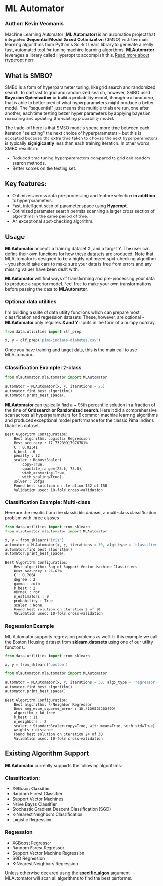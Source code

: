 # ML Automator
### Author: Kevin Vecmanis

Machine Learning Automator (__ML Automator__) is an automation project that integrates __Sequential Model Based Optimization__ (SMBO) with the main learning algorithms from Python's Sci-kit Learn library to generate a really fast, automated tool for tuning machine learning algorithms.  __MLAutomator__ leverages a library called Hyperopt to accomplish this. [Read more about Hyperopt here](http://hyperopt.github.io/hyperopt/)

## What is SMBO? 

SMBO is a form of hyperparameter tuning, like grid search and randomized search.  In contrast to grid and randomized search, however, SMBO used __Bayesian Optimization__ to build a probability model, through trial and error, that is able to better predict what hyperparameters might produce a better model.  The "sequential" just means that multiple trials are run, one after another, each time testing better hyper parameters by applying bayesion reasoning and updating the existing probability model.

The trade-off here is that SMBO models spend more time between each iteration "selecting" the next choice of hyperparameters - but this is accepted because the extra time taken to choose the next hyperparameters is typically __signigicantly__ less than each training iteration.  In other words, SMBO results in:

* Reduced time tuning hyperparameters compared to grid and random search methods.
* Better scores on the testing set.

## Key features:

* Optimizes across data pre-processing and feature selection __in addition__ to hyperparameters.
* Fast, intelligent scan of parameter space using __Hyperopt__.
* Optimized parameter search permits scanning a larger cross section of algorithms in the same period of time.
* An exceptional spot-checking algorithm.

## Usage 

__MLAutomator__ accepts a training dataset X, and a target Y.  The user can define their own functions for how these datasets are produced.  Note that MLAutomator is designed to be a highly optimized spot-checking algorithm - you should take care to make sure your data is free from errors and any missing values have been dealt with.   

__MLAutomator__ will find ways of transforming and pre-processing your data to produce a superior model.  Feel free to make your own transformations before passing the data to __MLAutomator__.  

### Optional data utilities

I'm building a suite of data utility functions which can prepare most classification and regression datasets.  These, however, are optional - __MLAutomator__ only requires __X and Y__ inputs in the form of a numpy ndarray.

```Python
from data.utilities import clf_prep

x, y = clf_prep('pima-indians-diabetes.csv')
```

Once you have training and target data, this is the main call to use MLAutomator...

### Classification Example: 2-class

```Python
from mlautomator.mlautomator import MLAutomator

automator = MLAutomator(x, y, iterations = 25)
automator.find_best_algorithm()
automator.print_best_space()
```

__MLAutomator__ can typically find a ~ 98th percentile solution in a fraction of the time of __Gridsearch or Randomized search__.  Here it did a comprehensive scan across all hyperparameters for 6 common machine learning algorithms and produced exceptional model performance for the classic Pima Indians Diabetes dataset.

```
Best Algorithm Configuration:
    Best algorithm: Logistic Regression
    Best accuracy : 77.73239917976761%
    C : 0.02341
    k_best : 6
    penalty : l2
    scaler : RobustScaler(
        copy=True, 
        quantile_range=(25.0, 75.0), 
        with_centering=True,
        with_scaling=True)
    solver : lbfgs
    Found best solution on iteration 132 of 150
    Validation used: 10-fold cross-validation
```

### Classification Example: Multi-class

Here are the results from the classic iris dataset, a multi-class classification problem with three classes

```Python
from data.utilities import from_sklearn
from mlautomator.mlautomator import MLAutomator

x, y = from_sklearn('iris')
automator = MLAutomator(x, y, iterations = 30, algo_type = 'classifier', score_metric = 'accuracy')
automator.find_best_algorithm()
automator.print_best_space()
```

```
Best Algorithm Configuration:
    Best algorithm: Bag of Support Vector Machine Classifiers
    Best accuracy : 96.67%
    C : 0.7064
    degree : 2
    gamma : auto
    k_best : 2
    kernel : rbf
    n_estimators : 9
    probability : True
    scaler : None
    Found best solution on iteration 3 of 30
    Validation used: 10-fold cross-validation
```



### Regression Example

ML Automator supports regression problems as well. In this example we call the Boston Housing dataset from __sklearn.datasets__ using one of our utility functions.

```Python
from data.utilities import from_sklearn

x, y = from_sklearn('boston')
```

```Python
from mlautomator.mlautomator import MLAutomator

automator = MLAutomator(x, y, iterations = 30, algo_type = 'regressor', score_metric = 'neg_mean_squared_error')
automator.find_best_algorithm()
automator.print_best_space()
```

```
Best Algorithm Configuration:
    Best algorithm: K-Neighbor Regressor
    Best neg_mean_squared_error : 10.41395782834094
    algorithm : kd_tree
    k_best : 11
    n_neighbors : 2
    scaler : StandardScaler(copy=True, with_mean=True, with_std=True)
    weights : distance
    Found best solution on iteration 24 of 30
    Validation used: 10-fold cross-validation
```

## Existing Algorithm Support

__MLAutomator__ currently supports the following algorithms:

### Classification:
* XGBoost Classifier
* Random Forest Classifier
* Support Vector Machines
* Naive Bayes Classifier
* Stochastic Gradient Descent Classification (SGD)
* K-Nearest Neighbors Classification
* Logistic Regression 

### Regression: 
* XGBoost Regressor
* Random Forest Regressor
* Support Vector Machine Regression
* SGD Regression
* K-Nearest Neighbors Regression

Unless otherwise declared using the __specific_algos__ argument, MLAutomator will scan all algorithms to find the best performer.